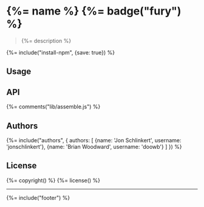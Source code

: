 # {%= name %} {%= badge("fury") %}

> {%= description %}

{%= include("install-npm", {save: true}) %}

## Usage

## API
{%= comments("lib/assemble.js") %}

## Authors
{%= include("authors", {
  authors: [
    {name: 'Jon Schlinkert', username: 'jonschlinkert'},
    {name: 'Brian Woodward', username: 'doowb'}
  ]
}) %}

## License
{%= copyright() %}
{%= license() %}

***

{%= include("footer") %}
